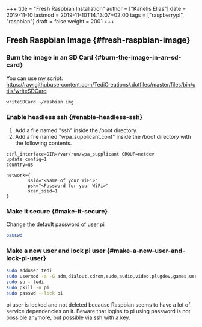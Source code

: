 +++
title = "Fresh Raspbian Installation"
author = ["Kanelis Elias"]
date = 2019-11-10
lastmod = 2019-11-10T14:13:07+02:00
tags = ["raspberrypi", "raspbian"]
draft = false
weight = 2001
+++

## Fresh Raspbian Image {#fresh-raspbian-image}


### Burn the image in an SD Card {#burn-the-image-in-an-sd-card}

You can use my script: <https://raw.githubusercontent.com/TediCreations/.dotfiles/master/files/bin/utils/writeSDCard>

```bash
writeSDCard ~/rasbian.img
```


### Enable headless ssh {#enable-headless-ssh}

1.  Add a file named "ssh" inside the /boot directory.
2.  Add a file named "wpa\_supplicant.conf" inside the /boot directory with the following contents.

<!--listend-->

```text
ctrl_interface=DIR=/var/run/wpa_supplicant GROUP=netdev
update_config=1
country=us

network={
        ssid="<Name of your WiFi>"
        psk="<Password for your WiFi>"
        scan_ssid=1
}
```


### Make it secure {#make-it-secure}

Change the default password of user pi

```bash
passwd
```


### Make a new user and lock pi user {#make-a-new-user-and-lock-pi-user}

```bash
sudo adduser tedi
sudo usermod -a -G adm,dialout,cdrom,sudo,audio,video,plugdev,games,users,input,netdev,gpio,i2c,spi tedi
sudo su - tedi
sudo pkill -u pi
sudo passwd --lock pi
```

pi user is locked and not deleted because Raspbian seems to have a lot of service dependencies on it.
Beware that logins to pi using password is not possible anymore, but possible via ssh with a key.